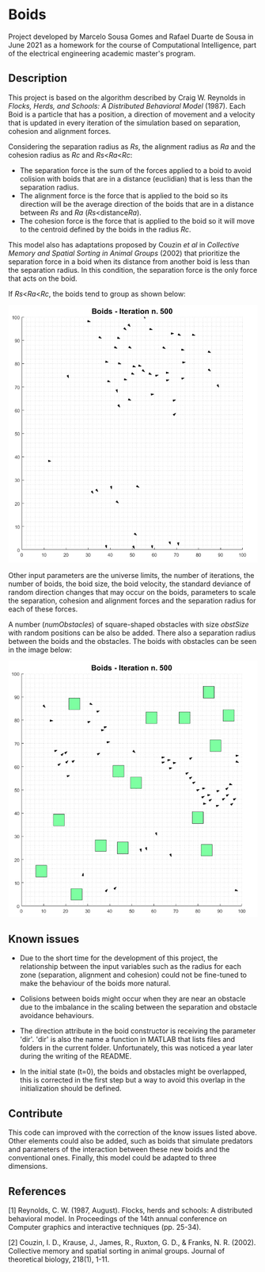 # Boids

Project developed by Marcelo Sousa Gomes and Rafael Duarte de Sousa in June 2021 as a homework for the course of Computational Intelligence, part of the  electrical engineering academic master's program.

## Description

This project is based on the algorithm described by Craig W. Reynolds in *Flocks, Herds, and Schools: A Distributed Behavioral Model* (1987). Each Boid is a particle that has a position, a direction of movement and a velocity that is updated in every iteration of the simulation based on separation, cohesion and alignment forces.

Considering the separation radius as *Rs*, the alignment radius as *Ra* and the cohesion radius as *Rc* and *Rs*<*Ra*<*Rc*:

* The separation force is the sum of the forces applied to a boid to avoid colision with boids that are in a distance (euclidian) that is less than the separation radius. 
* The alignment force is the force that is applied to the boid so its direction will be the average direction of the boids that are in a distance between *Rs* and *Ra* (*Rs*<distance*Ra*).
* The cohesion force is the force that is applied to the boid so it will move to the centroid defined by the boids in the radius *Rc*.

This model also has adaptations proposed by Couzin *et al* in *Collective Memory and Spatial Sorting in Animal Groups* (2002) that prioritize the separation force in a boid when its distance from another boid is less than the separation radius. In this condition, the separation force is the only force that acts on the boid.

If *Rs*<*Ra*<*Rc*, the boids tend to group as shown below:


![Boids without obstacles](image_without_obstacles.png)



Other input parameters are the universe limits, the number of iterations, the number of boids, the boid size, the boid velocity, the standard deviance of random direction changes that may occur on the boids, parameters to scale the separation, cohesion and alignment forces and the separation radius for each of these forces.

A number (*numObstacles*) of square-shaped obstacles with size *obstSize* with random positions can be also be added. There also a separation radius between the boids and the obstacles. The boids with obstacles can be seen in the image below:


![Boids with obstacles](image_obstacles.png)


## Known issues
* Due to the short time for the development of this project, the relationship between the input variables such as the radius for each zone (separation, alignment and cohesion) could not be fine-tuned to make the behaviour of the boids more natural.

* Colisions between boids might occur when they are near an obstacle due to the imbalance in the scaling between the separation and obstacle avoidance behaviours.

* The direction attribute in the boid constructor is receiving the parameter 'dir'. 'dir' is also the name a function in MATLAB that lists files and folders in the current folder. Unfortunately, this was noticed a year later during the writing of the README.

* In the initial state (t=0), the boids and obstacles might be overlapped, this is corrected in the first step but a way to avoid this overlap in the initialization should be defined.

## Contribute
This code can improved with the correction of the know issues listed above. Other elements could also be added, such as boids that simulate predators and parameters of the interaction between these new boids and the conventional ones. Finally, this model could be adapted to three dimensions.



## References

<a id="1">[1]</a> 
Reynolds, C. W. (1987, August). Flocks, herds and schools: A distributed behavioral model. In Proceedings of the 14th annual conference on Computer graphics and interactive techniques (pp. 25-34).

<a id="2">[2]</a> 
Couzin, I. D., Krause, J., James, R., Ruxton, G. D., & Franks, N. R. (2002). Collective memory and spatial sorting in animal groups. Journal of theoretical biology, 218(1), 1-11.
